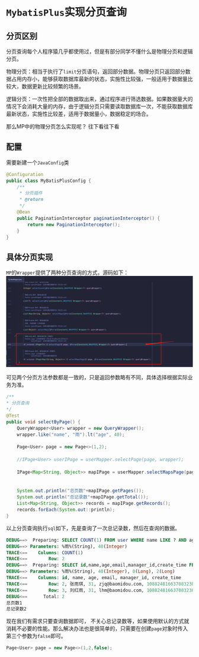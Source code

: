 # ``MybatisPlus``实现分页查询

## 分页区别
分页查询每个人程序猿几乎都使用过，但是有部分同学不懂什么是物理分页和逻辑分页。

物理分页：相当于执行了``limit``分页语句，返回部分数据。物理分页只返回部分数据占用内存小，能够获取数据库最新的状态，实施性比较强，一般适用于数据量比较大，数据更新比较频繁的场景。

逻辑分页：一次性把全部的数据取出来，通过程序进行筛选数据。如果数据量大的情况下会消耗大量的内存，由于逻辑分页只需要读取数据库一次，不能获取数据库最新状态，实施性比较差，适用于数据量小，数据稳定的场合。

那么MP中的物理分页怎么实现呢？ 往下看往下看

## 配置

需要新建一个``JavaConfig``类
```java
@Configuration
public class MyBatisPlusConfig {
    /**
     * 分页插件
     * @return
     */
    @Bean
    public PaginationInterceptor paginationInterceptor() {
        return new PaginationInterceptor();
    }
}
```
## 具体分页实现
``MP``的``Wrapper``提供了两种分页查询的方式，源码如下：
![图 7](../images/eb7b472f55c8e41818fb8bd6bef60d67583611671d5e3f1dd97edee4e2973bfd.png)  

可见两个分页方法参数都是一致的，只是返回参数略有不同，具体选择根据实际业务为准。

```java
/**
* 分页查询
*/
@Test
public void selectByPage() {
    QueryWrapper<User> wrapper = new QueryWrapper();
    wrapper.like("name", "雨").lt("age", 40);

    Page<User> page = new Page<>(1,2);

    //IPage<User> userIPage = userMapper.selectPage(page, wrapper);

    IPage<Map<String, Object>> mapIPage = userMapper.selectMapsPage(page, wrapper);


    System.out.println("总页数"+mapIPage.getPages());
    System.out.println("总记录数"+mapIPage.getTotal());
    List<Map<String, Object>> records = mapIPage.getRecords();
    records.forEach(System.out::println);
}
```
以上分页查询执行``sql``如下，先是查询了一次总记录数，然后在查询的数据。

```sql
DEBUG==>  Preparing: SELECT COUNT(1) FROM user WHERE name LIKE ? AND age < ? 
DEBUG==> Parameters: %雨%(String), 40(Integer)
TRACE<==    Columns: COUNT(1)
TRACE<==        Row: 2
DEBUG==>  Preparing: SELECT id,name,age,email,manager_id,create_time FROM user WHERE name LIKE ? AND age < ? LIMIT ?,? 
DEBUG==> Parameters: %雨%(String), 40(Integer), 0(Long), 2(Long)
TRACE<==    Columns: id, name, age, email, manager_id, create_time
TRACE<==        Row: 2, 张雨琪, 31, zjq@baomidou.com, 1088248166370832385, 2021-01-14 09:15:15
TRACE<==        Row: 3, 刘红雨, 31, lhm@baomidou.com, 1088248166370832385, 2021-01-14 09:48:16
DEBUG<==      Total: 2
总页数1
总记录数2
```
现在我们有需求只要查询数据即可， 不关心总记录数等，如果使用默认的方式就消耗不必要的性能。那么解决办法也是很简单的，只需要在创建``page``对象时传入第三个参数为``false``即可。
```java
Page<User> page = new Page<>(1,2,false);
```



